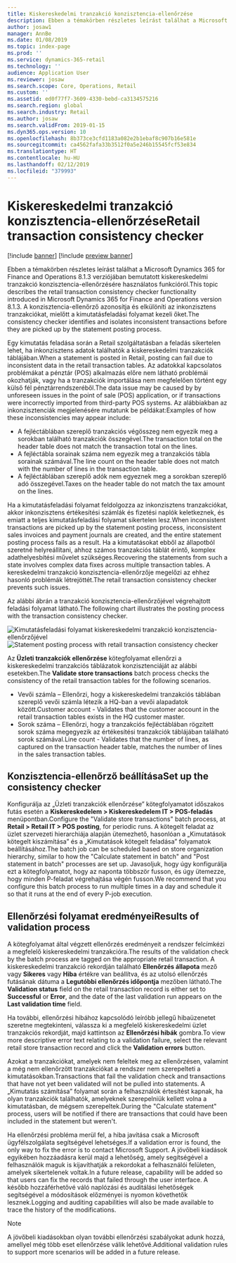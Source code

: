 ```yaml
---
title: Kiskereskedelmi tranzakció konzisztencia-ellenőrzése
description: Ebben a témakörben részletes leírást találhat a Microsoft Dynamics 365 for Retail kiskereskedelmi tranzakció konzisztencia-ellenőrzésére használatos funkciójáról.
author: josaw1
manager: AnnBe
ms.date: 01/08/2019
ms.topic: index-page
ms.prod: ''
ms.service: dynamics-365-retail
ms.technology: ''
audience: Application User
ms.reviewer: josaw
ms.search.scope: Core, Operations, Retail
ms.custom: ''
ms.assetid: ed0f77f7-3609-4330-bebd-ca3134575216
ms.search.region: global
ms.search.industry: Retail
ms.author: josaw
ms.search.validFrom: 2019-01-15
ms.dyn365.ops.version: 10
ms.openlocfilehash: 8b373ce3cfd1183a082e2b1ebaf8c907b16e581e
ms.sourcegitcommit: ca4562fafa33b3512f0a5e246b15545fcf53e834
ms.translationtype: HT
ms.contentlocale: hu-HU
ms.lasthandoff: 02/12/2019
ms.locfileid: "379993"
---
```

# <a name="retail-transaction-consistency-checker"></a><span data-ttu-id="b2c31-103">Kiskereskedelmi tranzakció konzisztencia-ellenőrzése</span><span class="sxs-lookup"><span data-stu-id="b2c31-103">Retail transaction consistency checker</span></span>


[!include [banner](includes/banner.md)]
[!include [preview banner](includes/preview-banner.md)]

<span data-ttu-id="b2c31-104">Ebben a témakörben részletes leírást találhat a Microsoft Dynamics 365 for Finance and Operations 8.1.3 verziójában bemutatott kiskereskedelmi tranzakció konzisztencia-ellenőrzésére használatos funkcióról.</span><span class="sxs-lookup"><span data-stu-id="b2c31-104">This topic describes the retail transaction consistency checker functionality introduced in Microsoft Dynamics 365 for Finance and Operations version 8.1.3.</span></span> <span data-ttu-id="b2c31-105">A konzisztencia-ellenőrző azonosítja és elkülöníti az inkonzisztens tranzakciókat, mielőtt a kimutatásfeladási folyamat kezeli őket.</span><span class="sxs-lookup"><span data-stu-id="b2c31-105">The consistency checker identifies and isolates inconsistent transactions before they are picked up by the statement posting process.</span></span>

<span data-ttu-id="b2c31-106">Egy kimutatás feladása során a Retail szolgáltatásban a feladás sikertelen lehet, ha inkonzisztens adatok találhatók a kiskereskedelmi tranzakciók táblájában.</span><span class="sxs-lookup"><span data-stu-id="b2c31-106">When a statement is posted in Retail, posting can fail due to inconsistent data in the retail transaction tables.</span></span> <span data-ttu-id="b2c31-107">Az adatokkal kapcsolatos problémákat a pénztár (POS) alkalmazás előre nem látható problémái okozhatják, vagy ha a tranzakciók importálása nem megfelelően történt egy külső fél pénztárrendszeréből.</span><span class="sxs-lookup"><span data-stu-id="b2c31-107">The data issue may be caused by by unforeseen issues in the point of sale (POS) application, or if transactions were incorrectly imported from third-party POS systems.</span></span> <span data-ttu-id="b2c31-108">Az alábbiakban az inkonzisztenciák megjelenésére mutatunk be példákat:</span><span class="sxs-lookup"><span data-stu-id="b2c31-108">Examples of how these inconsistencies may appear include:</span></span> 

  - <span data-ttu-id="b2c31-109">A fejléctáblában szereplő tranzakciós végösszeg nem egyezik meg a sorokban található tranzakciók összegével.</span><span class="sxs-lookup"><span data-stu-id="b2c31-109">The transaction total on the header table does not match the transaction total on the lines.</span></span>
  - <span data-ttu-id="b2c31-110">A fejléctábla sorainak száma nem egyezik meg a tranzakciós tábla sorainak számával.</span><span class="sxs-lookup"><span data-stu-id="b2c31-110">The line count on the header table does not match with the number of lines in the transaction table.</span></span>
  - <span data-ttu-id="b2c31-111">A fejléctáblában szereplő adók nem egyeznek meg a sorokban szereplő adó összegével.</span><span class="sxs-lookup"><span data-stu-id="b2c31-111">Taxes on the header table do not match the tax amount on the lines.</span></span> 
  
<span data-ttu-id="b2c31-112">Ha a kimutatásfeladási folyamat feldolgozza az inkonzisztens tranzakciókat, akkor inkonzisztens értékesítési számlák és fizetési naplók keletkeznek, és emiatt a teljes kimutatásfeladási folyamat sikertelen lesz.</span><span class="sxs-lookup"><span data-stu-id="b2c31-112">When inconsistent transactions are picked up by the statement posting process, inconsistent sales invoices and payment journals are created, and the entire statement posting process fails as a result.</span></span> <span data-ttu-id="b2c31-113">Ha a kimutatásokat ebből az állapotból szeretné helyreállítani, ahhoz számos tranzakciós táblát érintő, komplex adathelyesbítési művelet szükséges.</span><span class="sxs-lookup"><span data-stu-id="b2c31-113">Recovering the statements from such a state involves complex data fixes across multiple transaction tables.</span></span> <span data-ttu-id="b2c31-114">A kereskedelmi tranzakció konzisztencia-ellenőrzője megelőzi az ehhez hasonló problémák létrejöttét.</span><span class="sxs-lookup"><span data-stu-id="b2c31-114">The retail transaction consistency checker prevents such issues.</span></span>

<span data-ttu-id="b2c31-115">Az alábbi ábrán a tranzakció konzisztencia-ellenőrzőjével végrehajtott feladási folyamat látható.</span><span class="sxs-lookup"><span data-stu-id="b2c31-115">The following chart illustrates the posting process with the transaction consistency checker.</span></span>

<span data-ttu-id="b2c31-116">![Kimutatásfeladási folyamat kiskereskedelmi tranzakció konzisztencia-ellenőrzőjével](./media/validchecker.png "Kimutatásfeladási folyamat kiskereskedelmi tranzakció konzisztencia-ellenőrzőjével")</span><span class="sxs-lookup"><span data-stu-id="b2c31-116">![Statement posting process with retail transaction consistency checker](./media/validchecker.png "Statement posting process with retail transaction consistency checker")</span></span>

<span data-ttu-id="b2c31-117">Az **Üzleti tranzakciók ellenőrzése** kötegfolyamat ellenőrzi a kiskereskedelmi tranzakciós táblázatok konzisztenciáját az alábbi esetekben.</span><span class="sxs-lookup"><span data-stu-id="b2c31-117">The **Validate store transactions** batch process checks the consistency of the retail transaction tables for the following scenarios.</span></span>

- <span data-ttu-id="b2c31-118">Vevői számla – Ellenőrzi, hogy a kiskereskedelmi tranzakciós táblában szereplő vevői számla létezik a HQ-ban a vevői alapadatok között.</span><span class="sxs-lookup"><span data-stu-id="b2c31-118">Customer account - Validates that the customer account in the retail transaction tables exists in the HQ customer master.</span></span>
- <span data-ttu-id="b2c31-119">Sorok száma – Ellenőrzi, hogy a tranzakciós fejléctáblában rögzített sorok száma megegyezik az értékesítési tranzakciók táblájában található sorok számával.</span><span class="sxs-lookup"><span data-stu-id="b2c31-119">Line count - Validates that the number of lines, as captured on the transaction header table, matches the number of lines in the sales transaction tables.</span></span>

## <a name="set-up-the-consistency-checker"></a><span data-ttu-id="b2c31-120">Konzisztencia-ellenőrző beállítása</span><span class="sxs-lookup"><span data-stu-id="b2c31-120">Set up the consistency checker</span></span>
<span data-ttu-id="b2c31-121">Konfigurálja az „Üzleti tranzakciók ellenőrzése” kötegfolyamatot időszakos futás esetén a **Kiskereskedelem \> Kiskereskedelem IT \> POS-feladás** menüpontban.</span><span class="sxs-lookup"><span data-stu-id="b2c31-121">Configure the "Validate store transactions" batch process, at **Retail \> Retail IT \> POS posting**, for periodic runs.</span></span> <span data-ttu-id="b2c31-122">A kötegelt feladat az üzlet szervezeti hierarchiája alapján ütemezhető, hasonlóan a „Kimutatások kötegelt kiszámítása” és a „Kimutatások kötegelt feladása” folyamatok beállításához.</span><span class="sxs-lookup"><span data-stu-id="b2c31-122">The batch job can be scheduled based on store organization hierarchy, similar to how the "Calculate statement in batch" and "Post statement in batch" processes are set up.</span></span> <span data-ttu-id="b2c31-123">Javasoljuk, hogy úgy konfigurálja ezt a kötegfolyamatot, hogy az naponta többször fusson, és úgy ütemezze, hogy minden P-feladat végrehajtása végén fusson.</span><span class="sxs-lookup"><span data-stu-id="b2c31-123">We recommend that you configure this batch process to run multiple times in a day and schedule it so that it runs at the end of every P-job execution.</span></span>

## <a name="results-of-validation-process"></a><span data-ttu-id="b2c31-124">Ellenőrzési folyamat eredményei</span><span class="sxs-lookup"><span data-stu-id="b2c31-124">Results of validation process</span></span>
<span data-ttu-id="b2c31-125">A kötegfolyamat által végzett ellenőrzés eredményeit a rendszer felcímkézi a megfelelő kiskereskedelmi tranzakcióra.</span><span class="sxs-lookup"><span data-stu-id="b2c31-125">The results of the validation check by the batch process are tagged on the appropriate retail transaction.</span></span> <span data-ttu-id="b2c31-126">A kiskereskedelmi tranzakció rekordján található **Ellenőrzés állapota** mező vagy **Sikeres** vagy **Hiba** értékre van beállítva, és az utolsó ellenőrzés futásának dátuma a **Legutóbbi ellenőrzés időpontja** mezőben látható.</span><span class="sxs-lookup"><span data-stu-id="b2c31-126">The **Validation status** field on the retail transaction record is either set to **Successful** or **Error**, and the date of the last validation run appears on the **Last validation time** field.</span></span>

<span data-ttu-id="b2c31-127">Ha további, ellenőrzési hibához kapcsolódó leíróbb jellegű hibaüzenetet szeretne megtekinteni, válassza ki a megfelelő kiskereskedelmi üzlet tranzakciós rekordját, majd kattintson az **Ellenőrzési hibák** gombra.</span><span class="sxs-lookup"><span data-stu-id="b2c31-127">To view more descriptive error text relating to a validation failure, select the relevant retail store transaction record and click the **Validation errors** button.</span></span>

<span data-ttu-id="b2c31-128">Azokat a tranzakciókat, amelyek nem feleltek meg az ellenőrzésen, valamint a még nem ellenőrzött tranzakciókat a rendszer nem szerepelteti a kimutatásokban.</span><span class="sxs-lookup"><span data-stu-id="b2c31-128">Transactions that fail the validation check and transactions that have not yet been validated will not be pulled into statements.</span></span> <span data-ttu-id="b2c31-129">A „Kimutatás számítása” folyamat során a felhasználók értesítést kapnak, ha olyan tranzakciók találhatók, amelyeknek szerepelniük kellett volna a kimutatásban, de mégsem szerepeltek.</span><span class="sxs-lookup"><span data-stu-id="b2c31-129">During the "Calculate statement" process, users will be notified if there are transactions that could have been included in the statement but weren't.</span></span>

<span data-ttu-id="b2c31-130">Ha ellenőrzési probléma merül fel, a hiba javítása csak a Microsoft ügyfélszolgálata segítségével lehetséges.</span><span class="sxs-lookup"><span data-stu-id="b2c31-130">If a validation error is found, the only way to fix the error is to contact Microsoft Support.</span></span> <span data-ttu-id="b2c31-131">A jövőbeli kiadások egyikében hozzáadásra kerül majd a lehetőség, amely segítségével a felhasználók maguk is kijavíthatják a rekordokat a felhasználói felületen, amelyek sikertelenek voltak.</span><span class="sxs-lookup"><span data-stu-id="b2c31-131">In a future release, capability will be added so that users can fix the records that failed through the user interface.</span></span> <span data-ttu-id="b2c31-132">A később hozzáférhetővé váló naplózási és auditálási lehetőségek segítségével a módosítások előzményei is nyomon követhetők lesznek.</span><span class="sxs-lookup"><span data-stu-id="b2c31-132">Logging and auditing capabilities will also be made available to trace the history of the modifications.</span></span>

> [!NOTE]
> <span data-ttu-id="b2c31-133">A jövőbeli kiadásokban olyan további ellenőrzési szabályokat adunk hozzá, amellyel még több eset ellenőrzése válik lehetővé.</span><span class="sxs-lookup"><span data-stu-id="b2c31-133">Additional validation rules to support more scenarios will be added in a future release.</span></span>
